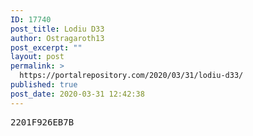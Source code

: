 ```yaml
---
ID: 17740
post_title: Lodiu D33
author: Ostragaroth13
post_excerpt: ""
layout: post
permalink: >
  https://portalrepository.com/2020/03/31/lodiu-d33/
published: true
post_date: 2020-03-31 12:42:38
---
```

<pre>2201F926EB7B</pre>